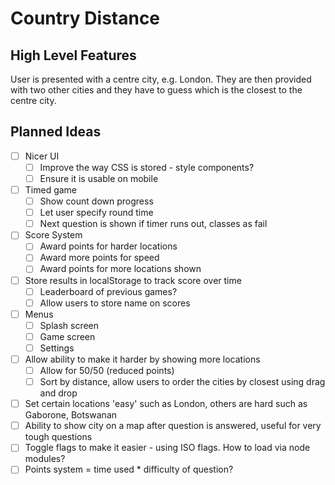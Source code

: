 

# Country Distance

## High Level Features

User is presented with a centre city, e.g. London.
They are then provided with two other cities and they have to guess which is the closest to the centre city.


## Planned Ideas


- [ ] Nicer UI
    - [ ] Improve the way CSS is stored - style components?
    - [ ] Ensure it is usable on mobile
- [ ] Timed game
    - [ ] Show count down progress
    - [ ] Let user specify round time
    - [ ] Next question is shown if timer runs out, classes as fail
- [ ] Score System
    - [ ] Award points for harder locations
    - [ ] Award more points for speed
    - [ ] Award points for more locations shown
- [ ] Store results in localStorage to track score over time
    - [ ] Leaderboard of previous games?
    - [ ] Allow users to store name on scores
- [ ] Menus
    - [ ] Splash screen
    - [ ] Game screen
    - [ ] Settings
- [ ] Allow ability to make it harder by showing more locations
    - [ ] Allow for 50/50 (reduced points)
    - [ ] Sort by distance, allow users to order the cities by closest using drag and drop
- [ ] Set certain locations 'easy' such as London, others are hard such as Gaborone, Botswanan
- [ ] Ability to show city on a map after question is answered, useful for very tough questions
- [ ] Toggle flags to make it easier - using ISO flags. How to load via node modules?
- [ ] Points system = time used * difficulty of question?
